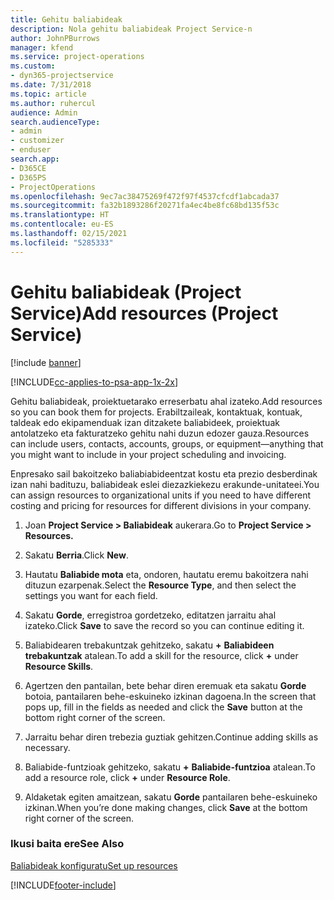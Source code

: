 ```yaml
---
title: Gehitu baliabideak
description: Nola gehitu baliabideak Project Service-n
author: JohnPBurrows
manager: kfend
ms.service: project-operations
ms.custom:
- dyn365-projectservice
ms.date: 7/31/2018
ms.topic: article
ms.author: ruhercul
audience: Admin
search.audienceType:
- admin
- customizer
- enduser
search.app:
- D365CE
- D365PS
- ProjectOperations
ms.openlocfilehash: 9ec7ac38475269f472f97f4537cfcdf1abcada37
ms.sourcegitcommit: fa32b1893286f20271fa4ec4be8fc68bd135f53c
ms.translationtype: HT
ms.contentlocale: eu-ES
ms.lasthandoff: 02/15/2021
ms.locfileid: "5285333"
---
```

# <a name="add-resources-project-service"></a><span data-ttu-id="cecce-103">Gehitu baliabideak (Project Service)</span><span class="sxs-lookup"><span data-stu-id="cecce-103">Add resources (Project Service)</span></span>

[!include [banner](../includes/psa-now-project-operations.md)]

[!INCLUDE[cc-applies-to-psa-app-1x-2x](../includes/cc-applies-to-psa-app-1x-2x.md)]

<span data-ttu-id="cecce-104">Gehitu baliabideak, proiektuetarako erreserbatu ahal izateko.</span><span class="sxs-lookup"><span data-stu-id="cecce-104">Add resources so you can book them for projects.</span></span> <span data-ttu-id="cecce-105">Erabiltzaileak, kontaktuak, kontuak, taldeak edo ekipamenduak izan ditzakete baliabideek, proiektuak antolatzeko eta fakturatzeko gehitu nahi duzun edozer gauza.</span><span class="sxs-lookup"><span data-stu-id="cecce-105">Resources can include users, contacts, accounts, groups, or equipment—anything that you might want to include in your project scheduling and invoicing.</span></span>  
  
<span data-ttu-id="cecce-106">Enpresako sail bakoitzeko baliabiabideentzat kostu eta prezio desberdinak izan nahi badituzu, baliabideak eslei diezazkiekezu erakunde-unitateei.</span><span class="sxs-lookup"><span data-stu-id="cecce-106">You can assign resources to organizational units if you need to have different costing and pricing for resources for different divisions in your company.</span></span>  
  
1.  <span data-ttu-id="cecce-107">Joan **Project Service > Baliabideak** aukerara.</span><span class="sxs-lookup"><span data-stu-id="cecce-107">Go to **Project Service > Resources.**</span></span>  
  
2.  <span data-ttu-id="cecce-108">Sakatu **Berria**.</span><span class="sxs-lookup"><span data-stu-id="cecce-108">Click **New**.</span></span>  
  
3.  <span data-ttu-id="cecce-109">Hautatu **Baliabide mota** eta, ondoren, hautatu eremu bakoitzera nahi dituzun ezarpenak.</span><span class="sxs-lookup"><span data-stu-id="cecce-109">Select the **Resource Type**, and then select the settings you want for each field.</span></span>  
  
4.  <span data-ttu-id="cecce-110">Sakatu **Gorde**, erregistroa gordetzeko, editatzen jarraitu ahal izateko.</span><span class="sxs-lookup"><span data-stu-id="cecce-110">Click **Save** to save the record so you can continue editing it.</span></span>  
  
5.  <span data-ttu-id="cecce-111">Baliabidearen trebakuntzak gehitzeko, sakatu **+** **Baliabideen trebakuntzak** atalean.</span><span class="sxs-lookup"><span data-stu-id="cecce-111">To add a skill for the resource, click **+** under **Resource Skills**.</span></span>  
  
6.  <span data-ttu-id="cecce-112">Agertzen den pantailan, bete behar diren eremuak eta sakatu **Gorde** botoia, pantailaren behe-eskuineko izkinan dagoena.</span><span class="sxs-lookup"><span data-stu-id="cecce-112">In the screen that pops up, fill in the fields as needed and click the **Save** button at the bottom right corner of the screen.</span></span>  
  
7.  <span data-ttu-id="cecce-113">Jarraitu behar diren trebezia guztiak gehitzen.</span><span class="sxs-lookup"><span data-stu-id="cecce-113">Continue adding skills as necessary.</span></span>  
  
8.  <span data-ttu-id="cecce-114">Baliabide-funtzioak gehitzeko, sakatu **+** **Baliabide-funtzioa** atalean.</span><span class="sxs-lookup"><span data-stu-id="cecce-114">To add a resource role, click **+** under **Resource Role**.</span></span>  
  
9. <span data-ttu-id="cecce-115">Aldaketak egiten amaitzean, sakatu **Gorde** pantailaren behe-eskuineko izkinan.</span><span class="sxs-lookup"><span data-stu-id="cecce-115">When you’re done making changes, click **Save** at the bottom right corner of the screen.</span></span>  
  
### <a name="see-also"></a><span data-ttu-id="cecce-116">Ikusi baita ere</span><span class="sxs-lookup"><span data-stu-id="cecce-116">See Also</span></span>  
 [<span data-ttu-id="cecce-117">Baliabideak konfiguratu</span><span class="sxs-lookup"><span data-stu-id="cecce-117">Set up resources</span></span>](../psa/set-up-resources.md)


[!INCLUDE[footer-include](../includes/footer-banner.md)]
